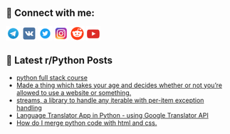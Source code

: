 ## 🔎 Connect with me:
[<img src="https://github.com/bullbesh/bullbesh/blob/main/images/Telegram.png" width="32" height="32" />](https://t.me/bullbesh)
[<img src="https://github.com/bullbesh/bullbesh/blob/main/images/VK.png" width="32" height="32" />](https://vk.com/bullbesh)
[<img src="https://github.com/bullbesh/bullbesh/blob/main/images/Twitter.png" width="32" height="32" />](https://twitter.com/bullbesh1)
[<img src="https://github.com/bullbesh/bullbesh/blob/main/images/Instagram.png" width="32" height="32" />](https://www.instagram.com/bullbesh)
[<img src="https://github.com/bullbesh/bullbesh/blob/main/images/Reddit.png" width="32" height="32" />](https://www.reddit.com/user/bullbesh)
[<img src="https://github.com/bullbesh/bullbesh/blob/main/images/YouTube.png" width="32" height="32" />](https://www.youtube.com/channel/UCtfjRs6uzgq5mfm8S06WTcg)

## 📕 Latest r/Python Posts
<!-- BLOG-POST-LIST:START -->
- [python full stack course](https://www.reddit.com/r/Python/comments/x0j2fn/python_full_stack_course/)
- [Made a thing which takes your age and decides whether or not you’re allowed to use a website or something.](https://www.reddit.com/r/Python/comments/x0ioq2/made_a_thing_which_takes_your_age_and_decides/)
- [streams, a library to handle any iterable with per-item exception handling](https://www.reddit.com/r/Python/comments/x0igo7/streams_a_library_to_handle_any_iterable_with/)
- [Language Translator App in Python - using Google Translator API](https://www.reddit.com/r/Python/comments/x0ie40/language_translator_app_in_python_using_google/)
- [How do I merge python code with html and css.](https://www.reddit.com/r/Python/comments/x0huqu/how_do_i_merge_python_code_with_html_and_css/)
<!-- BLOG-POST-LIST:END -->
